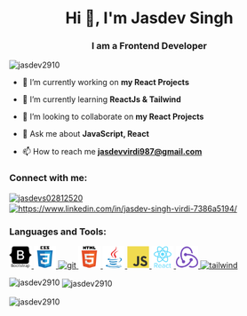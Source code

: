 <h1 align="center">Hi 👋, I'm Jasdev Singh</h1>
<h3 align="center">I am a Frontend Developer</h3>

<p align="left"> <img src="https://komarev.com/ghpvc/?username=jasdev2910&label=Profile%20views&color=0e75b6&style=flat" alt="jasdev2910" /> </p>

- 🔭 I’m currently working on **my React Projects**

- 🌱 I’m currently learning **ReactJs & Tailwind**

- 👯 I’m looking to collaborate on **my React Projects**

- 💬 Ask me about **JavaScript, React**

- 📫 How to reach me **jasdevvirdi987@gmail.com**

<h3 align="left">Connect with me:</h3>
<p align="left">
<a href="https://twitter.com/jasdevs02812520" target="blank"><img align="center" src="https://raw.githubusercontent.com/rahuldkjain/github-profile-readme-generator/master/src/images/icons/Social/twitter.svg" alt="jasdevs02812520" height="30" width="40" /></a>
<a href="https://linkedin.com/in/https://www.linkedin.com/in/jasdev-singh-virdi-7386a5194/" target="blank"><img align="center" src="https://raw.githubusercontent.com/rahuldkjain/github-profile-readme-generator/master/src/images/icons/Social/linked-in-alt.svg" alt="https://www.linkedin.com/in/jasdev-singh-virdi-7386a5194/" height="30" width="40" /></a>
</p>

<h3 align="left">Languages and Tools:</h3>
<p align="left"> <a href="https://getbootstrap.com" target="_blank" rel="noreferrer"> <img src="https://raw.githubusercontent.com/devicons/devicon/master/icons/bootstrap/bootstrap-plain-wordmark.svg" alt="bootstrap" width="40" height="40"/> </a> <a href="https://www.w3schools.com/css/" target="_blank" rel="noreferrer"> <img src="https://raw.githubusercontent.com/devicons/devicon/master/icons/css3/css3-original-wordmark.svg" alt="css3" width="40" height="40"/> </a> <a href="https://git-scm.com/" target="_blank" rel="noreferrer"> <img src="https://www.vectorlogo.zone/logos/git-scm/git-scm-icon.svg" alt="git" width="40" height="40"/> </a> <a href="https://www.w3.org/html/" target="_blank" rel="noreferrer"> <img src="https://raw.githubusercontent.com/devicons/devicon/master/icons/html5/html5-original-wordmark.svg" alt="html5" width="40" height="40"/> </a> <a href="https://www.java.com" target="_blank" rel="noreferrer"> <img src="https://raw.githubusercontent.com/devicons/devicon/master/icons/java/java-original.svg" alt="java" width="40" height="40"/> </a> <a href="https://developer.mozilla.org/en-US/docs/Web/JavaScript" target="_blank" rel="noreferrer"> <img src="https://raw.githubusercontent.com/devicons/devicon/master/icons/javascript/javascript-original.svg" alt="javascript" width="40" height="40"/> </a> <a href="https://reactjs.org/" target="_blank" rel="noreferrer"> <img src="https://raw.githubusercontent.com/devicons/devicon/master/icons/react/react-original-wordmark.svg" alt="react" width="40" height="40"/> </a> <a href="https://redux.js.org" target="_blank" rel="noreferrer"> <img src="https://raw.githubusercontent.com/devicons/devicon/master/icons/redux/redux-original.svg" alt="redux" width="40" height="40"/> </a> <a href="https://tailwindcss.com/" target="_blank" rel="noreferrer"> <img src="https://www.vectorlogo.zone/logos/tailwindcss/tailwindcss-icon.svg" alt="tailwind" width="40" height="40"/> </a> </p>

<p><img align="left" src="https://github-readme-stats.vercel.app/api/top-langs?username=jasdev2910&show_icons=true&locale=en&layout=compact" alt="jasdev2910" /></p>

<p>&nbsp;<img align="center" src="https://github-readme-stats.vercel.app/api?username=jasdev2910&show_icons=true&locale=en" alt="jasdev2910" /></p>

<p><img align="center" src="https://github-readme-streak-stats.herokuapp.com/?user=jasdev2910&" alt="jasdev2910" /></p>
